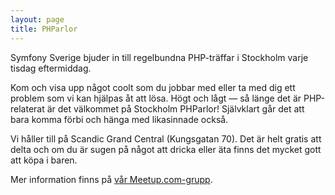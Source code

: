 ```yaml
---
layout: page
title: PHParlor
---
```

Symfony Sverige bjuder in till regelbundna PHP-träffar i Stockholm varje tisdag eftermiddag.

Kom och visa upp något coolt som du jobbar med eller ta med dig ett problem som vi kan hjälpas åt att lösa. Högt och lågt — så länge det är PHP-relaterat är det välkommet på Stockholm PHParlor! Självklart går det att bara komma förbi och hänga med likasinnade också.

Vi håller till på Scandic Grand Central (Kungsgatan 70). Det är helt gratis att delta och om du är sugen på något att dricka eller äta finns det mycket gott att köpa i baren.

Mer information finns på [vår Meetup.com-grupp](http://www.meetup.com/symfony-se/).
